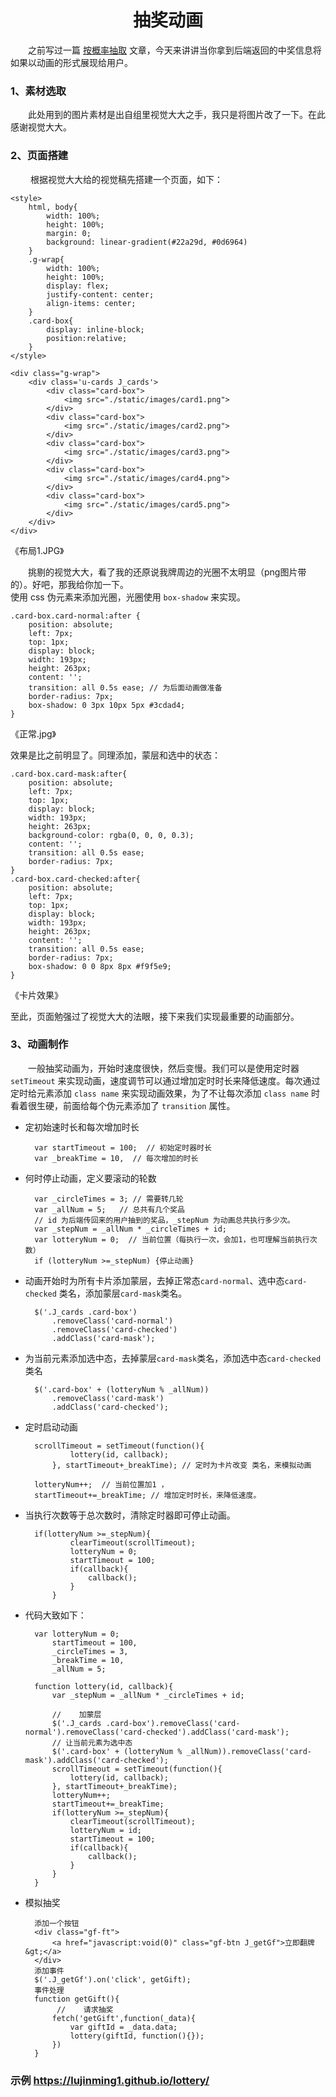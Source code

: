 # <center>抽奖动画</center>
&emsp;&emsp;之前写过一篇 [按概率抽取](https://blog.csdn.net/tang_yi_/article/details/79442752 "按概率抽取") 文章，今天来讲讲当你拿到后端返回的中奖信息将如果以动画的形式展现给用户。
### 1、素材选取
&emsp;&emsp;此处用到的图片素材是出自组里视觉大大之手，我只是将图片改了一下。在此感谢视觉大大。
### 2、页面搭建
&emsp;&emsp; 根据视觉大大给的视觉稿先搭建一个页面，如下：

	<style>
		html, body{
			width: 100%;
			height: 100%;
			margin: 0;
			background: linear-gradient(#22a29d, #0d6964)
		}
		.g-wrap{
			width: 100%;
			height: 100%;
			display: flex;
			justify-content: center;
			align-items: center;
		}
		.card-box{
			display: inline-block;
			position:relative;
		}
	</style>

	<div class="g-wrap">
		<div class='u-cards J_cards'>
			<div class="card-box">
				<img src="./static/images/card1.png">			
			</div>
			<div class="card-box">
				<img src="./static/images/card2.png">			
			</div>
			<div class="card-box">
				<img src="./static/images/card3.png">			
			</div>
			<div class="card-box">
				<img src="./static/images/card4.png">			
			</div>
			<div class="card-box">
				<img src="./static/images/card5.png">			
			</div>
		</div>
	</div>

《布局1.JPG》

&emsp;&emsp;挑剔的视觉大大，看了我的还原说我牌周边的光圈不太明显（png图片带的）。好吧，那我给你加一下。       
使用 css 伪元素来添加光圈，光圈使用 `box-shadow` 来实现。

	.card-box.card-normal:after {
	    position: absolute;
	    left: 7px;
	    top: 1px;
	    display: block;
	    width: 193px;
	    height: 263px;
	    content: '';
	    transition: all 0.5s ease; // 为后面动画做准备
	    border-radius: 7px;
	    box-shadow: 0 3px 10px 5px #3cdad4;
	}

《正常.jpg》

效果是比之前明显了。同理添加，蒙层和选中的状态：
	
	.card-box.card-mask:after{
	    position: absolute;
	    left: 7px;
	    top: 1px;
	    display: block;
	    width: 193px;
	    height: 263px;
	    background-color: rgba(0, 0, 0, 0.3);
	    content: '';
	    transition: all 0.5s ease;
	    border-radius: 7px;
	}
	.card-box.card-checked:after{
	    position: absolute;
	    left: 7px;
	    top: 1px;
	    display: block;
	    width: 193px;
	    height: 263px;
	    content: '';
	    transition: all 0.5s ease;
	    border-radius: 7px;
	    box-shadow: 0 0 8px 8px #f9f5e9;
	}

《卡片效果》

至此，页面勉强过了视觉大大的法眼，接下来我们实现最重要的动画部分。

### 3、动画制作
&emsp;&emsp;一般抽奖动画为，开始时速度很快，然后变慢。我们可以是使用定时器 `setTimeout` 来实现动画，速度调节可以通过增加定时时长来降低速度。每次通过定时给元素添加 `class name` 来实现动画效果，为了不让每次添加  `class name` 时看着很生硬，前面给每个伪元素添加了 `transition` 属性。

- 定初始速时长和每次增加时长
	
		var startTimeout = 100;  // 初始定时器时长
		var _breakTime = 10,  // 每次增加的时长

- 何时停止动画，定义要滚动的轮数

		var _circleTimes = 3; // 需要转几轮
		var _allNum = 5;   // 总共有几个奖品
		// id 为后端传回来的用户抽到的奖品，_stepNum 为动画总共执行多少次。
		var _stepNum = _allNum * _circleTimes + id; 
		var lotteryNum = 0;  // 当前位置（每执行一次，会加1，也可理解当前执行次数）
		if (lotteryNum >=_stepNum) {停止动画}

- 动画开始时为所有卡片添加蒙层，去掉正常态`card-normal`、选中态`card-checked` 类名，添加蒙层`card-mask`类名。

		$('.J_cards .card-box')
			.removeClass('card-normal')
			.removeClass('card-checked')
			.addClass('card-mask');

- 为当前元素添加选中态，去掉蒙层`card-mask`类名，添加选中态`card-checked`类名

		$('.card-box' + (lotteryNum % _allNum))
			.removeClass('card-mask')
			.addClass('card-checked');

- 定时启动动画

		scrollTimeout = setTimeout(function(){
				lottery(id, callback);
			}, startTimeout+_breakTime); // 定时为卡片改变 类名，来模拟动画
	
		lotteryNum++;  // 当前位置加1 ，
		startTimeout+=_breakTime; // 增加定时时长，来降低速度。
- 当执行次数等于总次数时，清除定时器即可停止动画。

		if(lotteryNum >=_stepNum){
				clearTimeout(scrollTimeout);
				lotteryNum = 0;
				startTimeout = 100;
				if(callback){
					callback();
				}
			}

- 代码大致如下：

		var lotteryNum = 0;
	    	startTimeout = 100,
			_circleTimes = 3,
			_breakTime = 10,
			_allNum = 5;
		
		function lottery(id, callback){
			var _stepNum = _allNum * _circleTimes + id;
	
			//    加蒙层
			$('.J_cards .card-box').removeClass('card-normal').removeClass('card-checked').addClass('card-mask');
			// 让当前元素为选中态
			$('.card-box' + (lotteryNum % _allNum)).removeClass('card-mask').addClass('card-checked');
			scrollTimeout = setTimeout(function(){
				lottery(id, callback);
			}, startTimeout+_breakTime);
			lotteryNum++;
			startTimeout+=_breakTime;
			if(lotteryNum >=_stepNum){
				clearTimeout(scrollTimeout);
				lotteryNum = id;
				startTimeout = 100;
				if(callback){
					callback();
				}
			}
		}

- 模拟抽奖

		添加一个按钮
		<div class="gf-ft">
			<a href="javascript:void(0)" class="gf-btn J_getGf">立即翻牌 &gt;</a>            
		</div>
		添加事件
		$('.J_getGf').on('click', getGift);
		事件处理
		function getGift(){
			 //    请求抽奖
	        fetch('getGift',function(_data){
				var giftId = _data.data; 
	            lottery(giftId, function(){});
	        })
		}

### 示例 https://lujinming1.github.io/lottery/